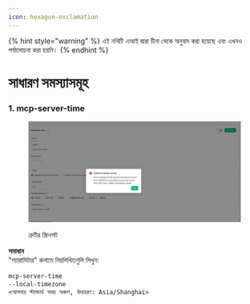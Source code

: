 ```yaml
---
icon: hexagon-exclamation
---
```


{% hint style="warning" %}
এই নথিটি এআই দ্বারা চীনা থেকে অনুবাদ করা হয়েছে এবং এখনও পর্যালোচনা করা হয়নি।
{% endhint %}

# সাধারণ সমস্যাসমূহ

### 1. mcp-server-time

<figure><img src="../../.gitbook/assets/telegram-cloud-photo-size-5-6068931438453048569-y.jpg" alt=""><figcaption><p>ত্রুটির স্ক্রিনশট</p></figcaption></figure>

**সমাধান**  
"প্যারামিটার" কলামে নিম্নলিখিতগুলি লিখুন:

```
mcp-server-time
--local-timezone
<আপনার স্ট্যান্ডার্ড সময় অঞ্চল, উদাহরণ: Asia/Shanghai>
```